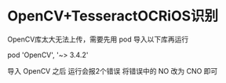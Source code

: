 # OpenCV+TesseractOCRiOS识别

OpenCV库太大无法上传，需要先用 pod 导入以下库再运行 

pod 'OpenCV', '~> 3.4.2'

导入 OpenCV 之后 运行会报2个错误 将错误中的 NO 改为 CNO 即可

